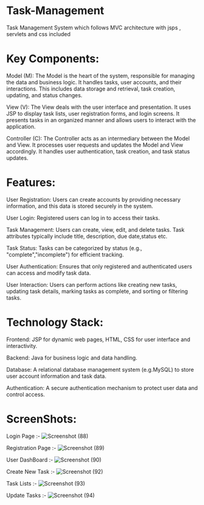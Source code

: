 # Task-Management
Task Management System which follows MVC architecture with jsps , servlets and css included

# Key Components:

Model (M): The Model is the heart of the system, responsible for managing the data and business logic. It handles tasks, user accounts, and their interactions. This includes data storage and retrieval, task creation, updating, and status changes.

View (V): The View deals with the user interface and presentation. It uses JSP to display task lists, user registration forms, and login screens. It presents tasks in an organized manner and allows users to interact with the application.

Controller (C): The Controller acts as an intermediary between the Model and View. It processes user requests and updates the Model and View accordingly. It handles user authentication, task creation, and task status updates.

# Features:

User Registration: Users can create accounts by providing necessary information, and this data is stored securely in the system.

User Login: Registered users can log in to access their tasks.

Task Management: Users can create, view, edit, and delete tasks. Task attributes typically include title, description, due date,status etc.

Task Status: Tasks can be categorized by status (e.g., "complete","incomplete") for efficient tracking.

User Authentication: Ensures that only registered and authenticated users can access and modify task data.

User Interaction: Users can perform actions like creating new tasks, updating task details, marking tasks as complete, and sorting or filtering tasks.

# Technology Stack:

Frontend: JSP for dynamic web pages, HTML, CSS for user interface and interactivity.

Backend: Java for business logic and data handling.

Database: A relational database management system (e.g.MySQL) to store user account information and task data.

Authentication: A secure authentication mechanism to protect user data and control access.

# ScreenShots:

Login Page :- ![Screenshot (88)](https://github.com/Adarsh-vyas12/Task-Management/assets/147358585/d8304d68-2641-430d-985b-ca8f80957b75)

Registration Page :- ![Screenshot (89)](https://github.com/Adarsh-vyas12/Task-Management/assets/147358585/ed815155-50f6-47fb-9655-4180dab707f3)

User DashBoard :- ![Screenshot (90)](https://github.com/Adarsh-vyas12/Task-Management/assets/147358585/f3555697-d030-4aa0-8b65-a66d6be27dee)

Create New Task :- ![Screenshot (92)](https://github.com/Adarsh-vyas12/Task-Management/assets/147358585/cdc2b898-ac69-464d-9d89-b8afde78dde0)

Task Lists :- ![Screenshot (93)](https://github.com/Adarsh-vyas12/Task-Management/assets/147358585/67aa5423-effa-41a2-9d52-553bebb49d44)

Update Tasks :- ![Screenshot (94)](https://github.com/Adarsh-vyas12/Task-Management/assets/147358585/d91bf9b0-d9de-4689-a692-65d99004ca50)


